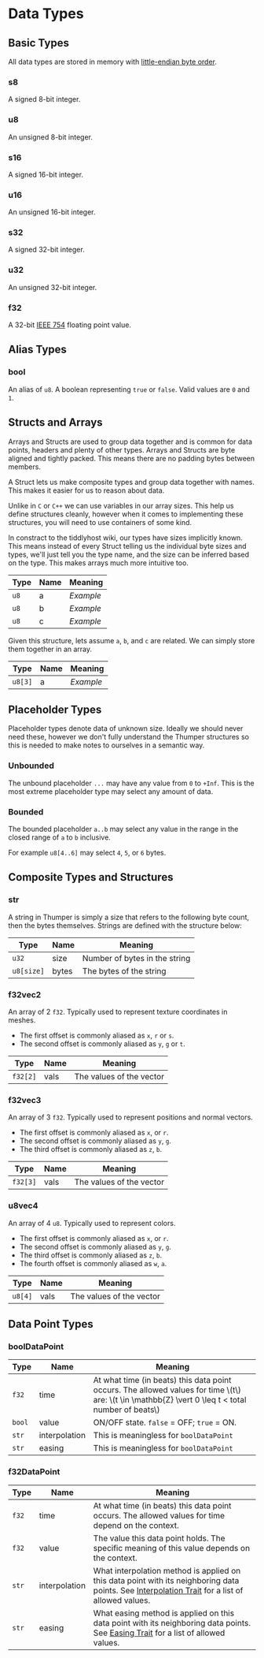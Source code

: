 # Data Types

## Basic Types
All data types are stored in memory with [little-endian byte order](https://en.wikipedia.org/wiki/Endianness).

### s8
A signed 8-bit integer.

### u8
An unsigned 8-bit integer.

### s16
A signed 16-bit integer.

### u16
An unsigned 16-bit integer.

### s32
A signed 32-bit integer.

### u32
An unsigned 32-bit integer.

### f32
A 32-bit [IEEE 754](https://en.wikipedia.org/wiki/IEEE_754) floating point value.

## Alias Types
### bool
An alias of `u8`. A boolean representing `true` or `false`. Valid values are `0` and `1`.

## Structs and Arrays
Arrays and Structs are used to group data together and is common for data points, headers and plenty of other types. Arrays and Structs are byte aligned and tightly packed. This means there are no padding bytes between members.

A Struct lets us make composite types and group data together with names. This makes it easier for us to reason about data.

Unlike in `C` or `C++` we can use variables in our array sizes. This help us define structures cleanly, however when it comes to implementing these structures, you will need to use containers of some kind.

In constract to the tiddlyhost wiki, our types have sizes implicitly known. This means instead of every Struct telling us the individual byte sizes and types, we'll just tell you the type name, and the size can be inferred based on the type. This makes arrays much more intuitive too.

| Type | Name | Meaning   |
| ---- | ---- | --------- |
| `u8` | a    | *Example* |
| `u8` | b    | *Example* |
| `u8` | c    | *Example* |

Given this structure, lets assume `a`, `b`, and `c` are related. We can simply store them together in an array.

| Type    | Name | Meaning   |
| ------- | ---- | --------- |
| `u8[3]` | a    | *Example* |

## Placeholder Types
Placeholder types denote data of unknown size. Ideally we should never need these, however we don't fully understand the Thumper structures so this is needed to make notes to ourselves in a semantic way.

### Unbounded
The unbound placeholder `...` may have any value from `0` to `+Inf`. This is the most extreme placeholder type may select any amount of data.

### Bounded
The bounded placeholder `a..b` may select any value in the range in the closed range of `a` to `b` inclusive.

For example `u8[4..6]` may select `4`, `5`, or `6` bytes.

## Composite Types and Structures

### str
A string in Thumper is simply a size that refers to the following byte count, then the bytes themselves. Strings are defined with the structure below:

| Type       | Name  | Meaning                       |
| ---------- | ----- | ----------------------------- |
| `u32`      | size  | Number of bytes in the string |
| `u8[size]` | bytes | The bytes of the string       |

### f32vec2
An array of 2 `f32`. Typically used to represent texture coordinates in meshes.

* The first offset is commonly aliased as `x`, `r` or `s`.
* The second offset is commonly aliased as `y`, `g` or `t`.

| Type     | Name | Meaning                  |
| -------- | ---- | ------------------------ |
| `f32[2]` | vals | The values of the vector |

### f32vec3
An array of 3 `f32`. Typically used to represent positions and normal vectors.

* The first offset is commonly aliased as `x`, or `r`.
* The second offset is commonly aliased as `y`, `g`.
* The third offset is commonly aliased as `z`, `b`.

| Type     | Name | Meaning                  |
| -------- | ---- | ------------------------ |
| `f32[3]` | vals | The values of the vector |

### u8vec4
An array of 4 `u8`. Typically used to represent colors.

* The first offset is commonly aliased as `x`, or `r`.
* The second offset is commonly aliased as `y`, `g`.
* The third offset is commonly aliased as `z`, `b`.
* The fourth offset is commonly aliased as `w`, `a`.

| Type    | Name | Meaning                  |
| ------- | ---- | ------------------------ |
| `u8[4]` | vals | The values of the vector |

## Data Point Types
### boolDataPoint
| Type   | Name          | Meaning                                                                                                                                                |
| ------ | ------------- | ------------------------------------------------------------------------------------------------------------------------------------------------------ |
| `f32`  | time          | At what time (in beats) this data point occurs. The allowed values for time \\(t\\) are: \\(t \in \mathbb{Z} \vert 0 \leq t < total number of beats\\) |
| `bool` | value         | ON/OFF state. `false` = OFF; `true` = ON.                                                                                                              |
| `str`  | interpolation | This is meaningless for `boolDataPoint`                                                                                                                |
| `str`  | easing        | This is meaningless for `boolDataPoint`                                                                                                                |

### f32DataPoint
| Type   | Name          | Meaning                                                                                            |
| ------ | ------------- | -------------------------------------------------------------------------------------------------- |
| `f32`  | time          | At what time (in beats) this data point occurs. The allowed values for time depend on the context. |
| `f32`  | value         | The value this data point holds. The specific meaning of this value depends on the context.        |
| `str`  | interpolation | What interpolation method is applied on this data point with its neighboring data points. See [Interpolation Trait](trait_values.md#interpolation) for a list of allowed values. |
| `str`  | easing        | What easing method is applied on this data point with its neighboring data points. See [Easing Trait](trait_values.md#easing) for a list of allowed values. |